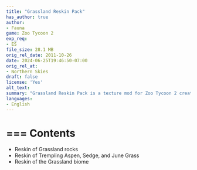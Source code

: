 ```yaml
---
title: "Grassland Reskin Pack"
has_author: true
author: 
- Fauna
game: Zoo Tycoon 2
exp_req: 
- ES
file_size: 28.1 MB
orig_rel_date: 2011-10-26
date: 2024-06-25T19:46:50-07:00
orig_rel_at: 
- Northern Skies
draft: false
license: 'Yes'
alt_text: 
summary: "Grassland Reskin Pack is a texture mod for Zoo Tycoon 2 created by Fauna."
languages:
- English
---
```


===
Contents
===

- Reskin of Grassland rocks
- Reskin of Trempling Aspen, Sedge, and June Grass
- Reskin of the Grassland biome

